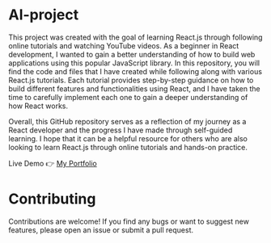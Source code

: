 # AI-project
This project was created with the goal of learning React.js through following online tutorials and watching YouTube videos. As a beginner in React development, I wanted to gain a better understanding of how to build web applications using this popular JavaScript library.
In this repository, you will find the code and files that I have created while following along with various React.js tutorials. Each tutorial provides step-by-step guidance on how to build different features and functionalities using React, and I have taken the time to carefully implement each one to gain a deeper understanding of how React works.

Overall, this GitHub repository serves as a reflection of my journey as a React developer and the progress I have made through self-guided learning. I hope that it can be a helpful resource for others who are also looking to learn React.js through online tutorials and hands-on practice.

Live Demo 👉 [My Portfolio](https://ai-project-nilooban.vercel.app/) 

# Contributing
Contributions are welcome! If you find any bugs or want to suggest new features, please open an issue or submit a pull request.
